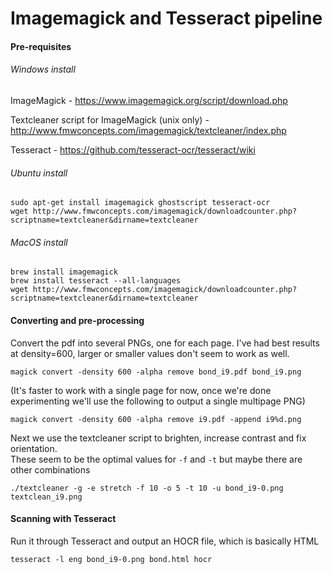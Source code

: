 # Imagemagick and Tesseract pipeline

#### Pre-requisites

###### Windows install

ImageMagick - https://www.imagemagick.org/script/download.php

Textcleaner script for ImageMagick (unix only) - http://www.fmwconcepts.com/imagemagick/textcleaner/index.php

Tesseract - https://github.com/tesseract-ocr/tesseract/wiki

###### Ubuntu install

```
sudo apt-get install imagemagick ghostscript tesseract-ocr
wget http://www.fmwconcepts.com/imagemagick/downloadcounter.php?scriptname=textcleaner&dirname=textcleaner
```
###### MacOS install

```
brew install imagemagick
brew install tesseract --all-languages
wget http://www.fmwconcepts.com/imagemagick/downloadcounter.php?scriptname=textcleaner&dirname=textcleaner
```

#### Converting and pre-processing

Convert the pdf into several PNGs, one for each page.  I've had best results at density=600, larger or smaller values don't seem to work as well.

`magick convert -density 600 -alpha remove bond_i9.pdf bond_i9.png`

(It's faster to work with a single page for now, once we're done experimenting we'll use the following to output a single multipage PNG)

`magick convert -density 600 -alpha remove i9.pdf -append i9%d.png`

Next we use the textcleaner script to brighten, increase contrast and fix orientation.  
These seem to be the optimal values for `-f` and `-t` but maybe there are other combinations

`./textcleaner -g -e stretch -f 10 -o 5 -t 10 -u bond_i9-0.png textclean_i9.png`

#### Scanning with Tesseract

Run it through Tesseract and output an HOCR file, which is basically HTML

`tesseract -l eng bond_i9-0.png bond.html hocr`